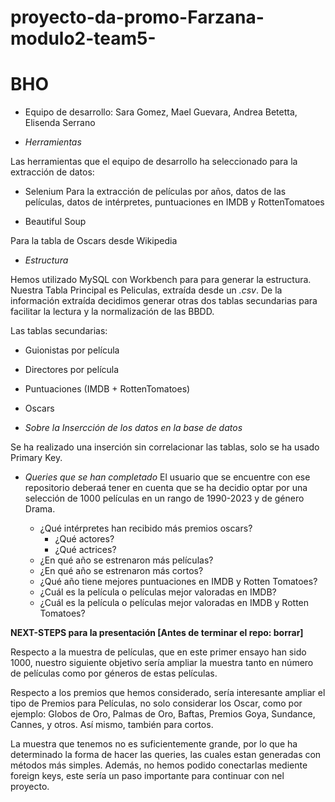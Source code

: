 # proyecto-da-promo-Farzana-modulo2-team5-
# BHO 
- Equipo de desarrollo: 
Sara Gomez, Mael Guevara, Andrea Betetta, Elisenda Serrano

- *Herramientas*

Las herramientas que el equipo de desarrollo ha seleccionado para la extracción de datos:
- Selenium
Para la extracción de películas por años, datos de las películas, datos de intérpretes, puntuaciones en IMDB y RottenTomatoes
     
- Beautiful Soup

Para la tabla de Oscars desde Wikipedia

- *Estructura*

Hemos utilizado MySQL con Workbench para para generar la estructura. 
Nuestra Tabla Principal es Peliculas, extraída desde un *.csv*.
De la información extraída decidimos generar otras dos tablas secundarias para facilitar la lectura y la normalización de las BBDD. 

Las tablas secundarias: 
- Guionistas por película
- Directores por película
- Puntuaciones (IMDB + RottenTomatoes)
- Oscars 

- *Sobre la Insercción de los datos en la base de datos*

Se ha realizado una inserción sin correlacionar las tablas, solo se ha usado Primary Key. 

- *Queries que se han completado*
  El usuario que se encuentre con ese repositorio deberaá tener en cuenta que se ha decidio optar por una selección de 1000 películas en un rango de 1990-2023 y de género Drama. 

    - ¿Qué intérpretes han recibido más premios oscars?
        - ¿Qué actores?
        - ¿Qué actrices?
    - ¿En qué año se estrenaron más películas?
    - ¿En qué año se estrenaron más cortos?
    - ¿Qué año tiene mejores puntuaciones en IMDB y Rotten Tomatoes?
    - ¿Cuál es la película o películas mejor valoradas en IMDB?
    - ¿Cuál es la película o películas mejor valoradas en IMDB y Rotten Tomatoes?



**NEXT-STEPS para la presentación [Antes de terminar el repo: borrar]**

Respecto a la muestra de películas, que en este primer ensayo han sido 1000, nuestro siguiente objetivo sería ampliar la muestra tanto en número de películas como por géneros de estas películas. 

Respecto a los premios que hemos considerado, sería interesante ampliar el tipo de Premios para Películas, no solo considerar los Oscar, como por ejemplo: Globos de Oro, Palmas de Oro, Baftas, Premios Goya, Sundance, Cannes, y otros. 
Así mismo, también para cortos. 

La muestra que tenemos no es suficientemente grande, por lo que ha determinado la forma de hacer las queries, las cuales estan generadas con métodos más simples. 
Además, no hemos podido conectarlas mediente foreign keys, este sería un paso importante para continuar con nel proyecto. 


